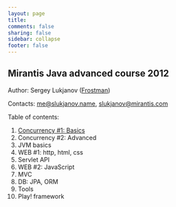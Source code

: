 ```yaml
---
layout: page                                                                                                            
title:                                                                                                                  
comments: false                                                                                                         
sharing: false                                                                                                          
sidebar: collapse                                                                                                       
footer: false   
---
```

## Mirantis Java advanced course 2012
Author: Sergey Lukjanov ([Frostman](https://github.com/Frostman/ "Frostman at github.com"))

Contacts: [me@slukjanov.name](mailto:me@slukjanov.name), [slukjanov@mirantis.com](mailto:slukjanov@mirantis.com)

Table of contents:

1. [Concurrency #1: Basics](lecture-01-concurrency.html)
2. Concurrency #2: Advanced
3. JVM basics
4. WEB #1: http, html, css
5. Servlet API
6. WEB #2: JavaScript
7. MVC
8. DB: JPA, ORM
9. Tools
10. Play! framework

